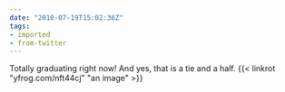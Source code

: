 ```yaml
---
date: "2010-07-19T15:02:36Z"
tags:
- imported
- from-twitter
---
```

Totally graduating right now\! And yes, that is a tie and a half. {{< linkrot "yfrog.com/nft44cj" "an image" >}}
